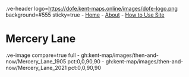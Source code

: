 .ve-header logo=https://dofe.kent-maps.online/images/dofe-logo.png background=#555 sticky=true
	- [Home](/)
	- [About](/about)
	- [How to Use Site](/howto)

# Mercery Lane

.ve-image compare=true full
    - gh:kent-map/images/then-and-now/Mercery_Lane_1905 pct:0,0,90,90
    - gh:kent-map/images/then-and-now/Mercery_Lane_2021 pct:0,0,90,90
